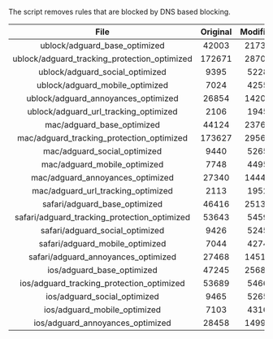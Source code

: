 The script removes rules that are blocked by DNS based blocking.


| File | Original | Modified |
|:----:|:-----:|:-----:|
| ublock/adguard_base_optimized | 42003 | 21738 |
| ublock/adguard_tracking_protection_optimized | 172671 | 28705 |
| ublock/adguard_social_optimized | 9395 | 5228 |
| ublock/adguard_mobile_optimized | 7024 | 4255 |
| ublock/adguard_annoyances_optimized | 26854 | 14205 |
| ublock/adguard_url_tracking_optimized | 2106 | 1945 |
| mac/adguard_base_optimized | 44124 | 23761 |
| mac/adguard_tracking_protection_optimized | 173627 | 29568 |
| mac/adguard_social_optimized | 9440 | 5265 |
| mac/adguard_mobile_optimized | 7748 | 4495 |
| mac/adguard_annoyances_optimized | 27340 | 14441 |
| mac/adguard_url_tracking_optimized | 2113 | 1952 |
| safari/adguard_base_optimized | 46416 | 25137 |
| safari/adguard_tracking_protection_optimized | 53643 | 5459 |
| safari/adguard_social_optimized | 9426 | 5245 |
| safari/adguard_mobile_optimized | 7044 | 4274 |
| safari/adguard_annoyances_optimized | 27468 | 14515 |
| ios/adguard_base_optimized | 47245 | 25689 |
| ios/adguard_tracking_protection_optimized | 53689 | 5466 |
| ios/adguard_social_optimized | 9465 | 5265 |
| ios/adguard_mobile_optimized | 7103 | 4316 |
| ios/adguard_annoyances_optimized | 28458 | 14993 |